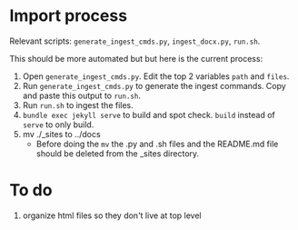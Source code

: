 # Import process

Relevant scripts: `generate_ingest_cmds.py`, `ingest_docx.py`, `run.sh`.

This should be more automated but but here is the current process:

1. Open `generate_ingest_cmds.py`. Edit the top 2 variables `path` and `files`.
2. Run `generate_ingest_cmds.py` to generate the ingest commands. Copy and paste this output to `run.sh`.
3. Run `run.sh` to ingest the files.
4. `bundle exec jekyll serve` to build and spot check. `build` instead of `serve` to only build.
5. mv ./_sites to ../docs
    * Before doing the `mv` the .py and .sh files and the README.md file should be deleted from the _sites directory.

# To do

1. organize html files so they don't live at top level
